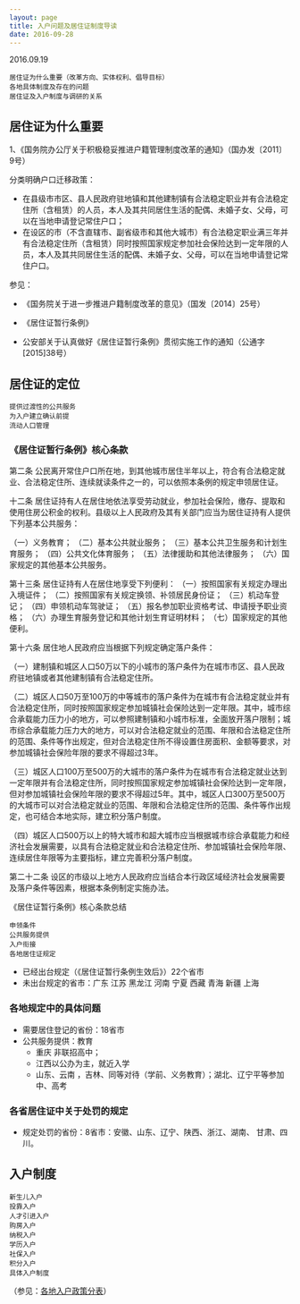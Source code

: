 ```yaml
---
layout: page
title: 入户问题及居住证制度导读
date: 2016-09-28
---
```


2016.09.19

	居住证为什么重要（改革方向、实体权利、倡导目标）
	各地具体制度及存在的问题
	居住证及入户制度与调研的关系

## 居住证为什么重要

1、《国务院办公厅关于积极稳妥推进户籍管理制度改革的通知》（国办发〔2011〕9号）

分类明确户口迁移政策：  
- 在县级市市区、县人民政府驻地镇和其他建制镇有合法稳定职业并有合法稳定住所（含租赁）的人员，本人及其共同居住生活的配偶、未婚子女、父母，可以在当地申请登记常住户口；
- 在设区的市（不含直辖市、副省级市和其他大城市）有合法稳定职业满三年并有合法稳定住所（含租赁）同时按照国家规定参加社会保险达到一定年限的人员，本人及其共同居住生活的配偶、未婚子女、父母，可以在当地申请登记常住户口。



参见：

- 《国务院关于进一步推进户籍制度改革的意见》（国发〔2014〕25号）


- 《居住证暂行条例》

- 公安部关于认真做好《居住证暂行条例》贯彻实施工作的通知（公通字[2015]38号）


## 居住证的定位

	提供过渡性的公共服务
	为入户建立确认前提
	流动人口管理

### 《居住证暂行条例》核心条款

第二条 公民离开常住户口所在地，到其他城市居住半年以上，符合有合法稳定就业、合法稳定住所、连续就读条件之一的，可以依照本条例的规定申领居住证。

十二条 居住证持有人在居住地依法享受劳动就业，参加社会保险，缴存、提取和使用住房公积金的权利。县级以上人民政府及其有关部门应当为居住证持有人提供下列基本公共服务：

（一）义务教育；
（二）基本公共就业服务；
（三）基本公共卫生服务和计划生育服务；
（四）公共文化体育服务；
（五）法律援助和其他法律服务；
（六）国家规定的其他基本公共服务。


第十三条 居住证持有人在居住地享受下列便利：
（一）按照国家有关规定办理出入境证件；
（二）按照国家有关规定换领、补领居民身份证；
（三）机动车登记；
（四）申领机动车驾驶证；
（五）报名参加职业资格考试、申请授予职业资格；
（六）办理生育服务登记和其他计划生育证明材料；
（七）国家规定的其他便利。


第十六条 居住地人民政府应当根据下列规定确定落户条件：

（一）建制镇和城区人口50万以下的小城市的落户条件为在城市市区、县人民政府驻地镇或者其他建制镇有合法稳定住所。

（二）城区人口50万至100万的中等城市的落户条件为在城市有合法稳定就业并有合法稳定住所，同时按照国家规定参加城镇社会保险达到一定年限。其中，城市综合承载能力压力小的地方，可以参照建制镇和小城市标准，全面放开落户限制；城市综合承载能力压力大的地方，可以对合法稳定就业的范围、年限和合法稳定住所的范围、条件等作出规定，但对合法稳定住所不得设置住房面积、金额等要求，对参加城镇社会保险年限的要求不得超过3年。

（三）城区人口100万至500万的大城市的落户条件为在城市有合法稳定就业达到一定年限并有合法稳定住所，同时按照国家规定参加城镇社会保险达到一定年限，但对参加城镇社会保险年限的要求不得超过5年。其中，城区人口300万至500万的大城市可以对合法稳定就业的范围、年限和合法稳定住所的范围、条件等作出规定，也可结合本地实际，建立积分落户制度。

（四）城区人口500万以上的特大城市和超大城市应当根据城市综合承载能力和经济社会发展需要，以具有合法稳定就业和合法稳定住所、参加城镇社会保险年限、连续居住年限等为主要指标，建立完善积分落户制度。


第二十二条 设区的市级以上地方人民政府应当结合本行政区域经济社会发展需要及落户条件等因素，根据本条例制定实施办法。


《居住证暂行条例》核心条款总结

	申领条件
	公共服务提供
	入户衔接
	各地居住证规定

- 已经出台规定（《居住证暂行条例生效后》）22个省市
- 未出台规定的省市：广东  江苏   黑龙江     河南     宁夏    西藏   青海    新疆     上海

### 各地规定中的具体问题

- 需要居住登记的省份：18省市
- 公共服务提供：教育
	- 重庆  非联招高中；
	- 江西以公办为主，就近入学
	- 山东、云南 ，吉林、同等对待（学前、义务教育）；湖北、辽宁平等参加中、高考


### 各省居住证中关于处罚的规定

- 规定处罚的省份：8省市：安徽、山东、辽宁、陕西、浙江、湖南、 甘肃、四川。


## 入户制度

	新生儿入户
	投靠入户
	人才引进入户
	购房入户
	纳税入户
	学历入户
	社保入户
	积分入户
	具体入户制度

（参见：[各地入户政策分表]()）
